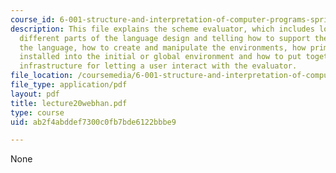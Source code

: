 ```yaml
---
course_id: 6-001-structure-and-interpretation-of-computer-programs-spring-2005
description: This file explains the scheme evaluator, which includes looking at several
  different parts of the language design and telling how to support the syntax of
  the language, how to create and manipulate the environments, how primitives are
  installed into the initial or global environment and how to put together the overall
  infrastructure for letting a user interact with the evaluator.
file_location: /coursemedia/6-001-structure-and-interpretation-of-computer-programs-spring-2005/ab2f4abddef7300c0fb7bde6122bbbe9_lecture20webhan.pdf
file_type: application/pdf
layout: pdf
title: lecture20webhan.pdf
type: course
uid: ab2f4abddef7300c0fb7bde6122bbbe9

---
```

None